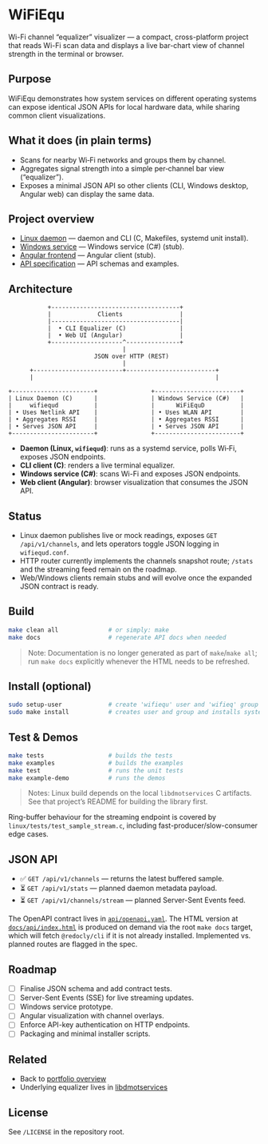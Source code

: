 # WiFiEqu

Wi-Fi channel “equalizer” visualizer — a compact, cross-platform project that reads Wi-Fi scan data and displays a live bar-chart view of channel strength in the terminal or browser.

## Purpose
WiFiEqu demonstrates how system services on different operating systems can expose identical JSON APIs for local hardware data, while sharing common client visualizations.

## What it does (in plain terms)
- Scans for nearby Wi‑Fi networks and groups them by channel.
- Aggregates signal strength into a simple per‑channel bar view (“equalizer”).
- Exposes a minimal JSON API so other clients (CLI, Windows desktop, Angular web) can display the same data.

## Project overview
- [Linux daemon](linux/README.md) — daemon and CLI (C, Makefiles, systemd unit install).
- [Windows service](windows/README.md) — Windows service (C#) (stub).
- [Angular frontend](web-angular/README.md) — Angular client (stub).
- [API specification](api/README.md) — API schemas and examples.

## Architecture


```
           +------------------------------------+
           |             Clients                |
           |------------------------------------|
           |  • CLI Equalizer (C)               |
           |  • Web UI (Angular)                |
           +--------------------^---------------+
                                |
                        JSON over HTTP (REST)
                                |
      +-------------------------+-------------------------+
      |                                                   |

+-----------------------+               +------------------------+
| Linux Daemon (C)      |               | Windows Service (C#)   |
|     wifiequd          |               |      WiFiEquD          |
| • Uses Netlink API    |               | • Uses WLAN API        |
| • Aggregates RSSI     |               | • Aggregates RSSI      |
| • Serves JSON API     |               | • Serves JSON API      |
+-----------------------+               +------------------------+
```

- **Daemon (Linux, `wifiequd`)**: runs as a systemd service, polls Wi‑Fi, exposes JSON endpoints.
- **CLI client (C)**: renders a live terminal equalizer.
- **Windows service (C#)**: scans Wi-Fi and exposes JSON endpoints.
- **Web client (Angular)**: browser visualization that consumes the JSON API.

## Status
- Linux daemon publishes live or mock readings, exposes `GET /api/v1/channels`, and lets operators toggle JSON logging in `wifiequd.conf`.
- HTTP router currently implements the channels snapshot route; `/stats` and the streaming feed remain on the roadmap.
- Web/Windows clients remain stubs and will evolve once the expanded JSON contract is ready.

## Build
```sh
make clean all              # or simply: make
make docs                   # regenerate API docs when needed
```

> Note: Documentation is no longer generated as part of `make`/`make all`; run `make docs` explicitly whenever the HTML needs to be refreshed.

## Install (optional)
```sh
sudo setup-user             # create 'wifiequ' user and 'wifieq' group
sudo make install           # creates user and group and installs systemd unit and binary
```

## Test & Demos
```sh
make tests                  # builds the tests
make examples               # builds the examples
make test                   # runs the unit tests
make example-demo           # runs the demos
```

> Notes: Linux build depends on the local `libdmotservices` C artifacts. See that project’s README for building the library first.

Ring-buffer behaviour for the streaming endpoint is covered by `linux/tests/test_sample_stream.c`, including fast-producer/slow-consumer edge cases.

## JSON API
- ✅ `GET /api/v1/channels` — returns the latest buffered sample.
- ⏳ `GET /api/v1/stats` — planned daemon metadata payload.
- ⏳ `GET /api/v1/channels/stream` — planned Server-Sent Events feed.

The OpenAPI contract lives in [`api/openapi.yaml`](api/openapi.yaml). The HTML version at [`docs/api/index.html`](docs/api/index.html) is produced on demand via the root `make docs` target, which will fetch `@redocly/cli` if it is not already installed. Implemented vs. planned routes are flagged in the spec.

## Roadmap
- [ ] Finalise JSON schema and add contract tests.
- [ ] Server-Sent Events (SSE) for live streaming updates.
- [ ] Windows service prototype.
- [ ] Angular visualization with channel overlays.
- [ ] Enforce API-key authentication on HTTP endpoints.
- [ ] Packaging and minimal installer scripts.

## Related
- Back to [portfolio overview](../README.md)
- Underlying equalizer lives in [libdmotservices](../libdmotservices/README.md)

## License
See `/LICENSE` in the repository root.
